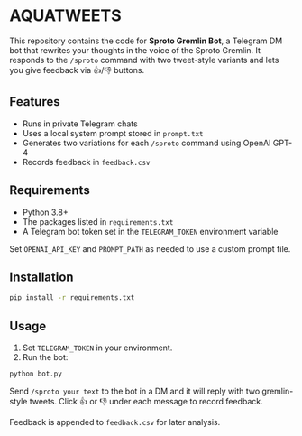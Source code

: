 # AQUATWEETS

This repository contains the code for **Sproto Gremlin Bot**, a Telegram DM bot that rewrites your thoughts in the voice of the Sproto Gremlin. It responds to the `/sproto` command with two tweet-style variants and lets you give feedback via 👍/👎 buttons.

## Features

- Runs in private Telegram chats
- Uses a local system prompt stored in `prompt.txt`
- Generates two variations for each `/sproto` command using OpenAI GPT-4
- Records feedback in `feedback.csv`

## Requirements

- Python 3.8+
- The packages listed in `requirements.txt`
- A Telegram bot token set in the `TELEGRAM_TOKEN` environment variable

Set `OPENAI_API_KEY` and `PROMPT_PATH` as needed to use a custom prompt file.

## Installation

```bash
pip install -r requirements.txt
```

## Usage

1. Set `TELEGRAM_TOKEN` in your environment.
2. Run the bot:

```bash
python bot.py
```

Send `/sproto your text` to the bot in a DM and it will reply with two gremlin-style tweets. Click 👍 or 👎 under each message to record feedback.

Feedback is appended to `feedback.csv` for later analysis.
